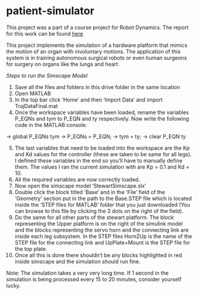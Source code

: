 # patient-simulator
This project was a part of a course project for Robot Dynamics. The report for this work can be found [here](https://drive.google.com/file/d/1gtGpLF94630I-FlDSARob_NYjZIFWMft/view?usp=sharing)

This project implements the simulation of a hardware platform that mimics the motion of an organ with involuntary motions. The application of this system is in training autonomous surgical robots or even human surgeons for surgery on organs like the lungs and heart.

_Steps to run the Simscape Model_

1. Save all the files and folders in this drive folder in the same location
2. Open MATLAB
3. In the top bar click ‘Home’ and then ‘Import Data’ and import TrajDataFinal.mat
4. Once the workspace variables have been loaded, rename the variables P_EQNs and tym to P_EQN and ty respectively. Now write the following code in the MATLAB console:

-> global P_EQNs tym
-> P_EQNs = P_EQN;
-> tym = ty;
-> clear P_EQN ty

5. The last variables that need to be loaded into the workspace are the Kp and Kd values for the controller (these are taken to be same for all legs). I defined these variables in the end so you’ll have to manually define them. The values I ran the current simulation with are Kp = 0.1 and Kd = 10.
6. All the required variables are now correctly loaded.
7. Now open the simscape model ‘StewartSimscape.slx’
8. Double click the block titled ‘Base’ and in the ‘File’ field of the ‘Geometry’ section put in the path to the Base.STEP file which is located inside the ‘STEP files for MATLAB’ folder that you just downloaded (You can browse to this file by clicking the 3 dots on the right of the field).
9. Do the same for all other parts of the stewart platform. The block representing the Upper platform is on the right of the simulink model and the blocks representing the servo horn and the connecting link are inside each leg subsystem.
In the STEP files Horn2Up is the name of the STEP file for the connecting link and UpPlate+Mount is the STEP file for the top plate.
10. Once all this is done there shouldn’t be any blocks highlighted in red inside simscape and the simulation should run fine. 
    
Note: The simulation takes a very very long time. If 1 second in the simulation is being processed every 15 to 20 minutes, consider yourself lucky.
    
